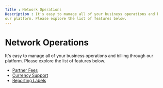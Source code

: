 ```yaml
---
Title : Network Operations
Description : It's easy to manage all of your business operations and billing through
our platform. Please explore the list of features below.
---
```



# Network Operations



It's easy to manage all of your business operations and billing through
our platform. Please explore the list of features below.

- <a href="partner-fees.html" class="xref">Partner Fees</a>
- <a href="currency-support.html" class="xref">Currency Support</a>
- <a href="reporting-labels.html" class="xref">Reporting Labels</a>




